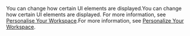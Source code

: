 <span data-ttu-id="1ec12-101">You can change how certain UI elements are displayed.</span><span class="sxs-lookup"><span data-stu-id="1ec12-101">You can change how certain UI elements are displayed.</span></span> <span data-ttu-id="1ec12-102">For more information, see [Personalise Your Workspace](../ui-personalization-user.md).</span><span class="sxs-lookup"><span data-stu-id="1ec12-102">For more information, see [Personalize Your Workspace](../ui-personalization-user.md).</span></span>
